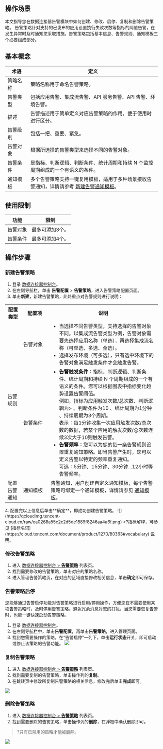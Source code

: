 ## 操作场景
本文指导您在数据连接器告警模块中如何创建、修改、启停、复制和删除告警策略。
告警策略针对支持的已发布的应用设置执行失败次数等指标的阈值告警，在发生异常时及时通知您采取措施。告警策略包括基本信息、告警规则、通知模板三个必要组成部分。

## 基本概念
<table>
<thead>
<tr>
<th width="15%">术语</th>
<th width="85%">定义</th>
</tr>
</thead>
<tbody><tr>
</tr>
<tr>
<td>策略名称</td>
<td>策略名称用于命名告警策略。</td>
</tr>
<tr>
<td>告警类型</td>
<td>包括应用告警、集成流告警、API 服务告警、API 告警、环境告警。</td>
</tr>
<tr>
<td>描述</td>
<td>告警描述用于简单定义对应告警策略的作用，便于使用时进行区分。</td>
</tr>
<tr>
<td>告警级别</td>
<td>包括一把、重要、紧急。</td>
</tr>
<tr>
<td>告警对象</td>
<td>根据所选择的告警类型来选择不同的告警对象。</td>
</tr>
<tr>
<td>告警条件</td>
<td>是指标、判断逻辑、判断条件、统计周期和持续 N 个监控周期组成的一个有语义的条件。</td>
</tr>  
<tr>
<td>通知模板</td>
 <td>多个告警策略支持一键复用模板，适用于多种场景接收告警通知，详情请参考 <a href="https://cloud.tencent.com/document/product/1270/80370#new">新建告警通知模板</a>。</td>
</tr>
</tbody></table>

## 使用限制

| 功能 | 限制 | 
|---------|---------|
| 告警对象 | 最多可添加3个。 | 
| 告警条件 | 最多可添加4个。 | 

## 操作步骤

### 新建告警策略

1. 登录 [数据连接器控制台](https://ipaas.cloud.tencent.com/alarm)。
2. 在左侧导航栏，单击 **告警配置** > **告警策略**，进入告警策略配置页面。
3. 单击**新建**，新建告警策略，此处重点对告警规则进行说明：
<table>
  <tr>
    <th>配置类型</th>
    <th width="18%">配置项</th>
    <th>说明</th>
  </tr>
  <tr>
    <td rowspan="2">告警规则</td>
    <td>告警对象</td>
    <td>
		<ul style="margin:0;">
	 <li>当选择不同告警类型，支持选择的告警对象不同。以集成流告警类型为例，告警对象需要先选择应用名称（单选），再选择集成流名称（可单选、多选、全选）。
	  <li>选择发布环境（可多选），只有选中环境下的告警对象满足触发条件才会触发告警。
		</ul>
		</td>
				<tr>
    <td>告警条件</td>
    <td>
      <ul style="margin:0;">
        <li><b>告警触发条件：</b>指标、判断逻辑、判断条件、统计周期和持续 N 个周期组成的一个有语义的条件。您可以根据图表中指标变化趋势设置告警阈值。<br>例如，指标为应用触发次数/总次数、判断逻辑为> 、判断条件为10 、统计周期为1分钟 、持续周期为3个周期。<br>表示：每1分钟收集一次应用触发次数/总次数的数据，若某个应用的触发次数/总次数连续3次大于10则触发告警。
        </li>   
    <li><b>告警频率：</b>您可以为您的每一条告警规则设置重复通知策略。即当告警产生时，您可以定义告警以特定的频率重复通知。<br>可选：5分钟、15分钟、30分钟...12小时等告警频率。
      </ul></td>
			 </tr>
   <tr>
        <td >配置告警通知</td>
				  <td>通知模板</td>
        <td>告警通知，用户创建自定义通知模板，每个告警策略可绑定一个通知模板，详情请参见 <a href="https://cloud.tencent.com/document/product/1270/80370">通知模板</a>。</li></td>
    </tr>
</table>
4. 配置完以上信息后单击**确定**，即成功创建告警策略。
![](https://qcloudimg.tencent-cloud.cn/raw/ea0268a55c2c2d5de1889f8246aa4a6f.png)
>?指标解释，可参见 [指标名词](https://cloud.tencent.com/document/product/1270/80363#vocabulary) 说明。

### 修改告警策略
1. 进入 [数据连接器控制台 > **告警策略**](https://ipaas.cloud.tencent.com/alarm) 列表页。
2. 找到需要修改的告警策略，单击对应的策略名称。
3. 进入管理告警策略页，在对应的区域直接修改相关信息，单击**确定**即可保存。

### 告警策略启停
您能够通过告警启停功能对告警策略进行启用/停用操作，方便您在不需要使用某项告警策略时，及时停用告警策略，避免冗余消息对您的打扰，当您需要恢复告警时，也能一键快速启动告警策略。 

1. 登录 [数据连接器控制台](https://ipaas.cloud.tencent.com/alarm)。
2. 在左侧导航栏中，单击**告警配置**，再单击**告警策略**，进入管理页面。
3. 找到您需要操作的策略，在“告警启停”一列下，单击**运行状态**开关，即可启动或停止该策略的告警功能。
![](https://qcloudimg.tencent-cloud.cn/raw/f39a72ead73e5ebc8676aed514c99ce6.png)


### 复制告警策略
1. 进入 [数据连接器控制台 > **告警策略**](https://ipaas.cloud.tencent.com/alarm) 列表页。
2. 找到需要复制的告警策略，单击操作列的**复制**。
3. 在跳转页中修改所复制告警策略的相关信息，修改完后单击**完成**即可。

![](https://qcloudimg.tencent-cloud.cn/raw/af2ebfe3e2f7ca37c47fbbe43173f83a.png)


### 删除告警策略
1. 进入 [数据连接器控制台 > **告警策略**](https://ipaas.cloud.tencent.com/alarm) 列表页。
2. 找到需要删除的告警策略，单击操作列的**删除**，在弹框中确认删除即可。
> ?只有已禁用的策略才能被删除。

![](https://qcloudimg.tencent-cloud.cn/raw/f55d654b0921f4da36f119d94da9b050.png)

